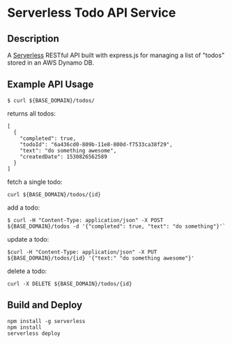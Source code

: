 # Serverless Todo API Service

## Description
A [Serverless](https://serverless.com) RESTful API built with express.js for managing a list of "todos" stored in an AWS Dynamo DB. 

## Example API Usage

```
$ curl ${BASE_DOMAIN}/todos/
```
returns all todos:
```
[
  {
    "completed": true,
    "todoId": "6a436cd0-809b-11e8-800d-f7533ca38f29",
    "text": "do something awesome",
    "createdDate": 1530826562589
  }
]
```

fetch a single todo:
```
curl ${BASE_DOMAIN}/todos/{id}
```


add a todo:
```
$ curl -H "Content-Type: application/json" -X POST ${BASE_DOMAIN}/todos -d '{"completed": true, "text": "do something"}'`
```

update a todo:
```
$curl -H "Content-Type: application/json" -X PUT ${BASE_DOMAIN}/todos/{id} '{"text:" "do something awesome"}'
```

delete a todo:
```
curl -X DELETE ${BASE_DOMAIN}/todos/{id}
```

## Build and Deploy

```
npm install -g serverless
npm install
serverless deploy
```